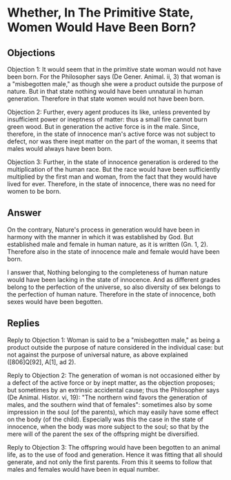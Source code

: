 # Whether, In The Primitive State, Women Would Have Been Born?

## Objections

Objection 1: It would seem that in the primitive state woman would not have been born. For the Philosopher says (De Gener. Animal. ii, 3) that woman is a "misbegotten male," as though she were a product outside the purpose of nature. But in that state nothing would have been unnatural in human generation. Therefore in that state women would not have been born.

Objection 2: Further, every agent produces its like, unless prevented by insufficient power or ineptness of matter: thus a small fire cannot burn green wood. But in generation the active force is in the male. Since, therefore, in the state of innocence man's active force was not subject to defect, nor was there inept matter on the part of the woman, it seems that males would always have been born.

Objection 3: Further, in the state of innocence generation is ordered to the multiplication of the human race. But the race would have been sufficiently multiplied by the first man and woman, from the fact that they would have lived for ever. Therefore, in the state of innocence, there was no need for women to be born.

## Answer

On the contrary, Nature's process in generation would have been in harmony with the manner in which it was established by God. But established male and female in human nature, as it is written (Gn. 1, 2). Therefore also in the state of innocence male and female would have been born.

I answer that, Nothing belonging to the completeness of human nature would have been lacking in the state of innocence. And as different grades belong to the perfection of the universe, so also diversity of sex belongs to the perfection of human nature. Therefore in the state of innocence, both sexes would have been begotten.

## Replies

Reply to Objection 1: Woman is said to be a "misbegotten male," as being a product outside the purpose of nature considered in the individual case: but not against the purpose of universal nature, as above explained ([806]Q[92], A[1], ad 2).

Reply to Objection 2: The generation of woman is not occasioned either by a defect of the active force or by inept matter, as the objection proposes; but sometimes by an extrinsic accidental cause; thus the Philosopher says (De Animal. Histor. vi, 19): "The northern wind favors the generation of males, and the southern wind that of females": sometimes also by some impression in the soul (of the parents), which may easily have some effect on the body (of the child). Especially was this the case in the state of innocence, when the body was more subject to the soul; so that by the mere will of the parent the sex of the offspring might be diversified.

Reply to Objection 3: The offspring would have been begotten to an animal life, as to the use of food and generation. Hence it was fitting that all should generate, and not only the first parents. From this it seems to follow that males and females would have been in equal number.